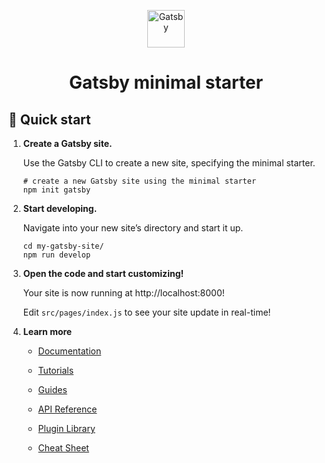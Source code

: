 <p align="center">
  <a href="https://www.gatsbyjs.com/?utm_source=starter&utm_medium=readme&utm_campaign=minimal-starter">
    <img alt="Gatsby" src="https://www.gatsbyjs.com/Gatsby-Monogram.svg" width="60" />
  </a>
</p>
<h1 align="center">
  Gatsby minimal starter
</h1>

## 🚀 Quick start

1.  **Create a Gatsby site.**

    Use the Gatsby CLI to create a new site, specifying the minimal starter.

    ```shell
    # create a new Gatsby site using the minimal starter
    npm init gatsby
    ```

2.  **Start developing.**

    Navigate into your new site’s directory and start it up.

    ```shell
    cd my-gatsby-site/
    npm run develop
    ```

3.  **Open the code and start customizing!**

    Your site is now running at http://localhost:8000!

    Edit `src/pages/index.js` to see your site update in real-time!

4.  **Learn more**

    - [Documentation](https://www.gatsbyjs.com/docs/?utm_source=starter&utm_medium=readme&utm_campaign=minimal-starter)

    - [Tutorials](https://www.gatsbyjs.com/tutorial/?utm_source=starter&utm_medium=readme&utm_campaign=minimal-starter)

    - [Guides](https://www.gatsbyjs.com/tutorial/?utm_source=starter&utm_medium=readme&utm_campaign=minimal-starter)

    - [API Reference](https://www.gatsbyjs.com/docs/api-reference/?utm_source=starter&utm_medium=readme&utm_campaign=minimal-starter)

    - [Plugin Library](https://www.gatsbyjs.com/plugins?utm_source=starter&utm_medium=readme&utm_campaign=minimal-starter)

    - [Cheat Sheet](https://www.gatsbyjs.com/docs/cheat-sheet/?utm_source=starter&utm_medium=readme&utm_campaign=minimal-starter)

